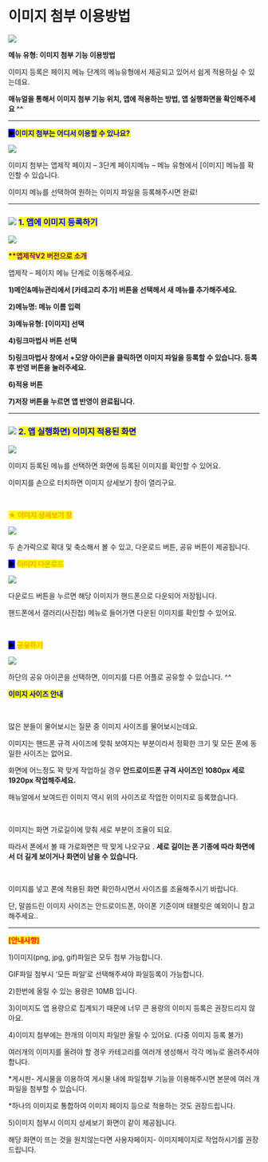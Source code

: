 # 이미지 첨부 이용방법

![](https://wp.swing2app.co.kr/wp-content/uploads/2020/07/%EC%9D%B4%EB%AF%B8%EC%A7%80%EC%B2%A8%EB%B6%801%EC%9E%AC%EB%AA%A9.png)

**메뉴 유형: 이미지 첨부 기능 이용방법**

이미지 등록은 페이지 메뉴 단계의 메뉴유형에서 제공되고 있어서 쉽게 적용하실 수 있는데요.

**매뉴얼을 통해서 이미지 첨부 기능 위치, 앱에 적용하는 방법, 앱 실행화면을 확인해주세요 ^^**

***

<mark style="background-color:blue;">**▶**</mark><mark style="color:blue;">**이미지 첨부는 어디서 이용할 수 있나요?**</mark>

![](https://wp.swing2app.co.kr/wp-content/uploads/2020/07/%EC%9D%B4%EB%AF%B8%EC%A7%80%EC%B2%A8%EB%B6%804\_20.07-2.png)

이미지 첨부는 앱제작 페이지 – 3단계 페이지메뉴 – 메뉴 유형에서 \[이미지] 메뉴를 확인할 수 있습니다.

이미지 메뉴를 선택하여 원하는 이미지 파일을 등록해주시면 완료!

***

### ![](https://wp.swing2app.co.kr/wp-content/uploads/2020/04/%EB%8B%A8%EB%9D%BD1-1.png) <mark style="color:blue;">**1. 앱에 이미지 등록하기**</mark>​

![](https://wp.swing2app.co.kr/wp-content/uploads/2020/07/%EC%9D%B4%EB%AF%B8%EC%A7%80%EC%B2%A8%EB%B6%805\_20.07-1-2.png)

<mark style="color:purple;">**\*\*앱제작V2 버전으로 소개**</mark>

앱제작 – 페이지 메뉴 단계로 이동해주세요.

**1)메인&메뉴관리에서 \[카테고리 추가] 버튼을 선택헤서 새 메뉴를 추가해주세요.**

**2)메뉴명: 메뉴 이름 입력**

**3)메뉴유형: \[이미지] 선택**

**4)링크마법사 버튼 선택**

**5)링크마법사 창에서 +모양 아이콘을 클릭하면 이미지 파일을 등록할 수 있습니다. 등록 후 반영 버튼을 눌러주세요.**

**6)적용 버튼**

**7)저장 버튼을 누르면 앱 반영이 완료됩니다.**

***

### ![](https://wp.swing2app.co.kr/wp-content/uploads/2020/04/%EB%8B%A8%EB%9D%BD1-1.png) <mark style="color:blue;">**2. 앱 실행화면) 이미지 적용된 화면**</mark>

![](https://wp.swing2app.co.kr/wp-content/uploads/2020/07/%EC%9D%B4%EB%AF%B8%EC%A7%80%EC%B2%A8%EB%B6%80\_20.07.png)

이미지 등록된 메뉴를 선택하면 화면에 등록된 이미지를 확인할 수 있어요.

이미지를 손으로 터치하면 이미지 상세보기 창이 열리구요.

​

<mark style="color:orange;">**★ 이미지 상세보기 창**</mark>

![](https://wp.swing2app.co.kr/wp-content/uploads/2020/07/%EC%9D%B4%EB%AF%B8%EC%A7%80%EC%B2%A8%EB%B6%801\_20.07.png)

두 손가락으로 확대 및 축소해서 볼 수 있고, 다운로드 버튼, 공유 버튼이 제공됩니다.

<mark style="background-color:blue;">**▶**</mark> <mark style="color:orange;">**이미지 다운로드**</mark>

![](https://wp.swing2app.co.kr/wp-content/uploads/2020/07/%EC%9D%B4%EB%AF%B8%EC%A7%80%EC%B2%A8%EB%B6%803\_20.07.png)

다운로드 버튼을 누르면 해당 이미지가 핸드폰으로 다운되어 저장됩니다.

핸드폰에서 갤러리(사진첩) 메뉴로 들어가면 다운된 이미지를 확인할 수 있어요.

​

<mark style="background-color:blue;">**▶**</mark> <mark style="color:orange;">**공유하기**</mark>

![](https://wp.swing2app.co.kr/wp-content/uploads/2020/07/%EC%9D%B4%EB%AF%B8%EC%A7%80%EC%B2%A8%EB%B6%802\_20.07.png)

하단의 공유 아이콘을 선택하면, 이미지를 다른 어플로 공유할 수 있습니다. ^^



<mark style="color:blue;">**이미지 사이즈 안내**</mark>

​

많은 분들이 물어보시는 질문 중 이미지 사이즈를 물어보시는데요.

이미지는 핸드폰 규격 사이즈에 맞춰 보여지는 부분이라서 정확한 크기 및 모든 폰에 동일한 사이즈는 없어요.

화면에 어느정도 꽉 맞게 작업하실 경우 **안드로이드폰 규격 사이즈인 1080px 세로 1920px 작업해주세요.**

매뉴얼에서 보여드린 이미지 역시 위의 사이즈로 작업한 이미지로 등록했습니다.

​

이미지는 화면 가로길이에 맞춰 세로 부분이 조율이 되요.

따라서 폰에서 볼 때 가로화면은 딱 맞게 나오구요 . **세로 길이는 폰 기종에 따라 화면에서 더 길게 보이거나 화면이 남을 수 있습니다.**

​

이미지를 넣고 폰에 적용된 화면 확인하시면서 사이즈를 조율해주시기 바랍니다.

단, 말씀드린 이미지 사이즈는 안드로이드폰, 아이폰 기준이며 태블릿은 예외이니 참고해주세요..

***

<mark style="color:red;">**\[안내사항]**</mark>

1\)이미지(png, jpg, gif)파일은 모두 첨부 가능합니다.

GIF파일 첨부시 ‘모든 파일’로 선택해주셔야 파일등록이 가능합니다.

2\)한번에 올릴 수 있는 용량은 10MB 입니다.

3\)이미지도 앱 용량으로 집계되기 때문에 너무 큰 용량의 이미지 등록은 권장드리지 않아요.

4\)이미지 첨부에는 한개의 이미지 파일만 올릴 수 있어요. (다중 이미지 등록 불가)

여러개의 이미지를 올려야 할 경우 카테고리를 여러개 생성해서 각각 메뉴로 올려주셔야 합니다.

\*게시판- 게시물을 이용하여 게시물 내에 파일첨부 기능을 이용해주시면 본문에 여러 개 파일을 첨부할 수 있습니다.

\*하나의 이미지로 통합하여 이미지 페이지 등으로 적용하는 것도 권장드립니다.

5\)이미지 첨부시 이미지 상세보기 화면이 같이 제공됩니다.

해당 화면이 뜨는 것을 원치않는다면 사용자페이지- 이미지페이지로 작업하시기를 권장드립니다.
